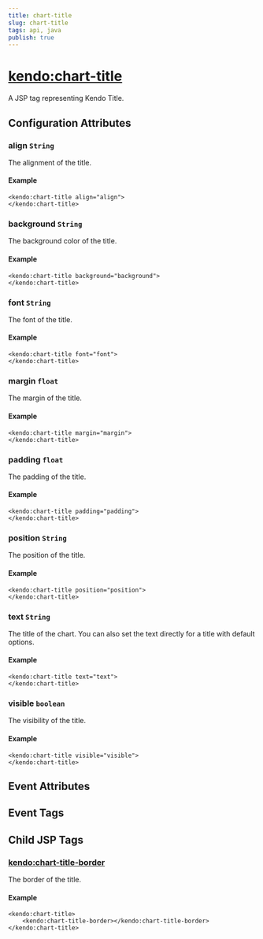 ```yaml
---
title: chart-title
slug: chart-title
tags: api, java
publish: true
---
```


# <kendo:chart-title>
A JSP tag representing Kendo Title.

## Configuration Attributes


### align `String`

The alignment of the title.

#### Example
    <kendo:chart-title align="align">
    </kendo:chart-title>
    

### background `String`

The background color of the title.

#### Example
    <kendo:chart-title background="background">
    </kendo:chart-title>
    

### font `String`

The font of the title.

#### Example
    <kendo:chart-title font="font">
    </kendo:chart-title>
    

### margin `float`

The margin of the title.

#### Example
    <kendo:chart-title margin="margin">
    </kendo:chart-title>
    

### padding `float`

The padding of the title.

#### Example
    <kendo:chart-title padding="padding">
    </kendo:chart-title>
    

### position `String`

The position of the title.

#### Example
    <kendo:chart-title position="position">
    </kendo:chart-title>
    

### text `String`

The title of the chart. You can also set the text directly for a title with default options.

#### Example
    <kendo:chart-title text="text">
    </kendo:chart-title>
    

### visible `boolean`

The visibility of the title.

#### Example
    <kendo:chart-title visible="visible">
    </kendo:chart-title>
    

## Event Attributes


## Event Tags
 

## Child JSP Tags

### [<kendo:chart-title-border>](/api/wrappers/jsp/chart/title-border)

The border of the title.

#### Example

    <kendo:chart-title>
        <kendo:chart-title-border></kendo:chart-title-border>
    </kendo:chart-title>
 

